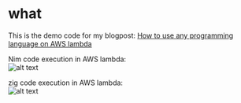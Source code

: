 # what
This is the demo code for my blogpost: [How to use any programming language on AWS lambda](https://www.komu.engineer/blogs/lambda-shim/lambda-shim)   



Nim code execution in AWS lambda:  
![alt text](https://raw.githubusercontent.com/komuw/komu.engineer/master/blogs/lambda-shim/imgs/execute-lambda-test.png "Nim code execution in AWS lambda")    


zig code execution in AWS lambda:  
![alt text](https://raw.githubusercontent.com/komuw/komu.engineer/master/blogs/lambda-shim/imgs/execute-zig-lambda-test.png.png "zig code execution in AWS lambda")
